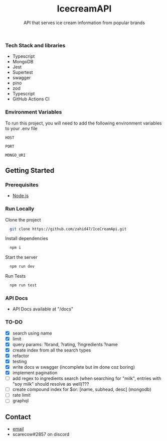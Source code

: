 <div align="center">

  <h1>IcecreamAPI</h1>
  
  <p>
    API that serves ice cream information from popular brands
  </p>

  <br>
</div>

<!-- TechStack -->

### Tech Stack and libraries

  <ul>
    <li>Typescript</li>
    <li>MongoDB</li>
    <li>Jest</li>
    <li>Supertest</li>
    <li>swagger</li>
    <li>pino</li>
    <li>zod</li>
    <li>Typescript</li>
    <li>GitHub Actions CI</li>
  </ul>

<!-- Env Variables -->

### Environment Variables

To run this project, you will need to add the following environment variables to your .env file

`HOST`

`PORT`

`MONGO_URI`

<!-- Getting Started -->

## Getting Started

<!-- Prerequisites -->

### Prerequisites

- [Node.js](https://nodejs.org/en)

<!-- Run Locally -->

### Run Locally

Clone the project

```bash
  git clone https://github.com/zahid47/IceCreamApi.git
```

Install dependencies

```bash
  npm i
```

Start the server

```bash
  npm run dev
```

Run Tests

```bash
  npm run test
```

### API Docs
- API Docs available at "/docs"

<!-- Roadmap -->

### TO-DO

- [x] search using name
- [x] limit
- [x] query params: ?brand, ?rating, ?ingredients ?name
- [x] create index from all the search types
- [x] refactor
- [x] testing
- [x] write docs w swagger (incomplete but im done coz boring)
- [x] implement pagination
- [ ] add regex to ingredients search (when searching for "milk", entries with "soy milk" should resolve as well)???
- [ ] create compound index for $or: [name, subhead, desc] (mongodb)
- [ ] rate limit
- [ ] graphql

<!-- Contact -->

## Contact

- [email](mailto:epiczahid@gmail.com)
- scarecow#2857 on discord
